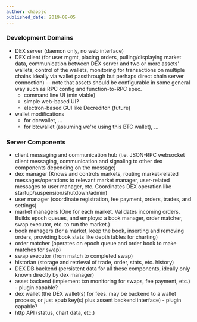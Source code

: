 ```yaml
---
author: chappjc
published_date: 2019-08-05
---
```


### Development Domains

- DEX server (daemon only, no web interface)
- DEX client (for user mgmt, placing orders, pulling/displaying market data, communication between DEX server and two or more assets' wallets, control of the wallets, monitoring for transactions on multiple chains ideally via wallet passthrough but perhaps direct chain server connection) -- note that assets should be configurable in some general way such as RPC config and function-to-RPC spec.
  * command line UI (min viable)
  * simple web-based UI?
  * electron-based GUI like Decrediton (future)
- wallet modifications
  * for dcrwallet, ...
  * for btcwallet (assuming we're using this BTC wallet), ... 

### Server Components

- client messaging and communication hub (i.e. JSON-RPC websocket client messaging, communication and signaling to other dex components depending on the message)
- dex manager (Knows and controls markets, routing market-related messages/operations to relevant market manager, user-related messages to user manager, etc. Coordinates DEX operation like startup/suspension/shutdown/admin)
- user manager (coordinate registration, fee payment, orders, trades, and settings)
- market managers (One for each market. Validates incoming orders. Builds epoch queues, and employs: a book manager, order matcher, swap executor, etc. to run the market.)
- book managers (for a market, keep the book, inserting and removing orders, providing book stats like depth tables for charting)
- order matcher (operates on epoch queue and order book to make matches for swap)
- swap executor (from match to completed swap)
- historian (storage and retrieval of trade, order, stats, etc. history)
- DEX DB backend (persistent data for all these components, ideally only known directly by dex manager)
- asset backend (implement txn monitoring for swaps, fee payment, etc.) - plugin capable?
- dex wallet (the DEX wallet(s) for fees. may be backend to a wallet process, or just xpub key(s) plus assent backend interface) - plugin capable?
- http API (status, chart data, etc.)
